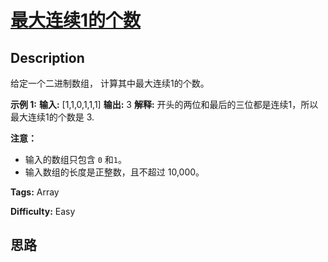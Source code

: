 # [最大连续1的个数][title]

## Description

给定一个二进制数组， 计算其中最大连续1的个数。

**示例 1:**
            **输入:** [1,1,0,1,1,1]    **输出:** 3    **解释:** 开头的两位和最后的三位都是连续1，所以最大连续1的个数是 3.    

**注意：**

  * 输入的数组只包含 `0` 和`1`。
  * 输入数组的长度是正整数，且不超过 10,000。


**Tags:** Array

**Difficulty:** Easy

## 思路

[title]: https://leetcode-cn.com/problems/max-consecutive-ones
